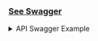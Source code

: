 ### [See Swagger](http://fepe.us-east-1.elasticbeanstalk.com/swagger-ui/index.html)
<details>
    <summary> API Swagger Example </summary>

![image](https://user-images.githubusercontent.com/71310074/236516355-3ddb03b6-e5c3-4166-8fcb-16661741f0bb.png)
![image](https://user-images.githubusercontent.com/71310074/236516633-034700c4-5e61-44a0-b679-6f483738f718.png)

</details>